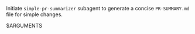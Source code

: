 Initiate `simple-pr-summarizer` subagent to generate a concise `PR-SUMMARY.md` file for simple changes.

$ARGUMENTS